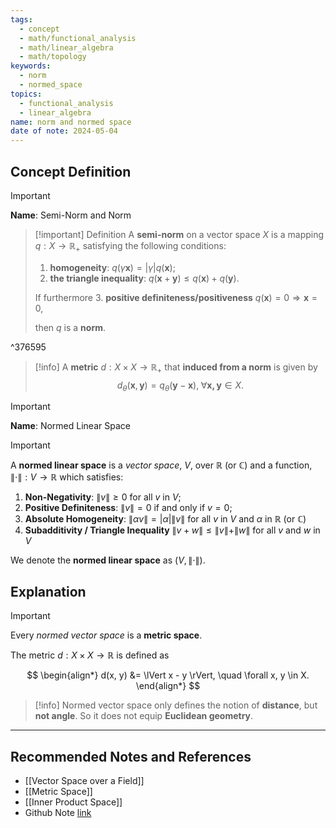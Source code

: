 ```yaml
---
tags:
  - concept
  - math/functional_analysis
  - math/linear_algebra
  - math/topology
keywords:
  - norm
  - normed_space
topics:
  - functional_analysis
  - linear_algebra
name: norm and normed space
date of note: 2024-05-04
---
```


## Concept Definition

>[!important]
>**Name**:  Semi-Norm and Norm


>[!important] Definition
>A **semi-norm** on a vector space $X$ is a mapping $q: X\rightarrow \mathbb{R}_{+}$ satisfying the following conditions: 
> 1. **homogeneity**: $q(\gamma \mathbf{x}) = |\gamma| q(\mathbf{x})$;
> 2. **the triangle inequality**: $q(\mathbf{x}+\mathbf{y})\le q(\mathbf{x})+ q(\mathbf{y})$.
>
>If furthermore 
> 3. **positive definiteness/positiveness** $q(\mathbf{x})=0 \Rightarrow \mathbf{x}=0$, 
>     
>then $q$ is a **norm**.

^376595


>[!info]
> A **metric** $d: X\times X \rightarrow \mathbb{R}_{+}$ that **induced from a norm** is given by $$d_{\theta}(\mathbf{x}, \mathbf{y})= q_{\theta}(\mathbf{y}-\mathbf{x}),\; \forall \mathbf{x,y}\in X.$$



>[!important]
>**Name**:  Normed Linear Space

>[!important]
>A **normed linear space** is a *vector space*, $V$, over $\mathbb{R}$ (or $\mathbb{C}$) and a function, $\|\cdot\|: V \rightarrow \mathbb{R}$ which satisfies:
> 
> 1. **Non-Negativity**: $\|v\| \ge 0$ for all $v$ in $V$;
> 2. **Positive Definiteness**: $\|v\| = 0$ if and only if $v = 0$;
> 3. **Absolute Homogeneity**: $\|\alpha v\| = |\alpha|\|v\|$ for all $v$ in $V$ and $\alpha$ in $\mathbb{R}$ (or $\mathbb{C}$)
> 4. **Subadditivity / Triangle Inequality** $\| v + w\| \le \| v\| + \| w\|$ for all $v$ and $w$ in $V$
> 
> We denote the **normed linear space** as $(V, \|\cdot\|)$.


## Explanation

>[!important]
>Every *normed vector space* is a **metric space**. 
>
>The metric $d: X \times X \to \mathbb{R}$ is defined as 
>  
> $$
>\begin{align*}
>d(x, y) &= \lVert x - y \rVert, \quad \forall x, y \in X. 
>\end{align*}
> $$

>[!info]
>Normed vector space only defines the notion of **distance**, but **not angle**. So it does not equip **Euclidean  geometry**.










-----------
##  Recommended Notes and References

- [[Vector Space over a Field]]
- [[Metric Space]]
- [[Inner Product Space]]
- Github Note [link](https://github.com/TianpeiLuke/SelfStudyNotes/tree/master/self-study/probability_and_measure_theory)